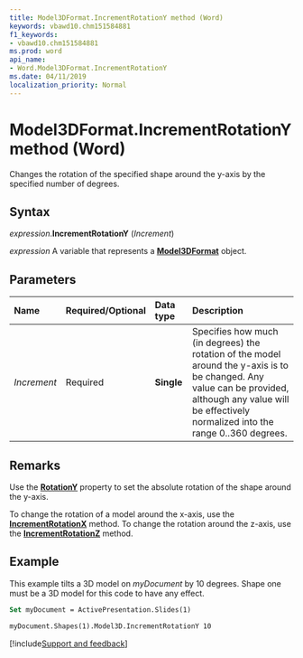 ```yaml
---
title: Model3DFormat.IncrementRotationY method (Word)
keywords: vbawd10.chm151584881
f1_keywords:
- vbawd10.chm151584881
ms.prod: word
api_name:
- Word.Model3DFormat.IncrementRotationY
ms.date: 04/11/2019
localization_priority: Normal
---
```



# Model3DFormat.IncrementRotationY method (Word)

Changes the rotation of the specified shape around the y-axis by the specified number of degrees. 


## Syntax

_expression_.**IncrementRotationY** (_Increment_)

_expression_ A variable that represents a **[Model3DFormat](Word.Model3DFormat.md)** object.


## Parameters

|Name|Required/Optional|Data type|Description|
|:-----|:-----|:-----|:-----|
| _Increment_|Required|**Single**|Specifies how much (in degrees) the rotation of the model around the y-axis is to be changed. Any value can be provided, although any value will be effectively normalized into the range 0..360 degrees.|

## Remarks

Use the **[RotationY](Word.Model3DFormat.RotationY.md)** property to set the absolute rotation of the shape around the y-axis.

To change the rotation of a model around the x-axis, use the **[IncrementRotationX](Word.Model3DFormat.IncrementRotationX.md)** method. To change the rotation around the z-axis, use the **[IncrementRotationZ](Word.Model3DFormat.IncrementRotationZ.md)** method.


## Example

This example tilts a 3D model on _myDocument_ by 10 degrees. Shape one must be a 3D model for this code to have any effect.


```vb
Set myDocument = ActivePresentation.Slides(1)

myDocument.Shapes(1).Model3D.IncrementRotationY 10
```



[!include[Support and feedback](~/includes/feedback-boilerplate.md)]